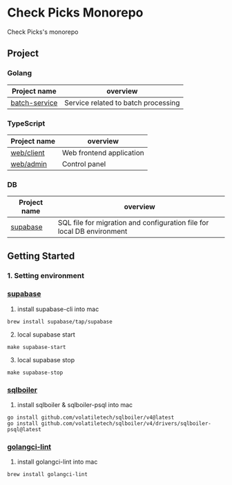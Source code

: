 # Check Picks Monorepo

Check Picks's monorepo

## Project

### Golang

| Project name | overview |
| ---- | ---- |
| [batch-service](https://github.com/YukiOnishi1129/techpicks/tree/main/batch-service) | Service related to batch processing |

### TypeScript

| Project name | overview |
| ---- | ---- |
| [web/client](https://github.com/YukiOnishi1129/techpicks/tree/main/web/client) | Web frontend application |
| [web/admin](https://github.com/YukiOnishi1129/techpicks/tree/main/web/admin) | Control panel |

### DB
| Project name | overview |
| ---- | ---- |
| [supabase](https://github.com/YukiOnishi1129/techpicks/tree/main/supabase) | SQL file for migration and configuration file for local DB environment |

## Getting Started

### 1. Setting environment

### [supabase](https://supabase.com/)

1. install supabase-cli into mac

```
brew install supabase/tap/supabase
```

2. local supabase start

```
make supabase-start
```

3. local supabase stop

```
make supabase-stop
```

### [sqlboiler](https://github.com/volatiletech/sqlboiler)

1. install sqlboiler & sqlboiler-psql into mac

````
go install github.com/volatiletech/sqlboiler/v4@latest
go install github.com/volatiletech/sqlboiler/v4/drivers/sqlboiler-psql@latest
````

### [golangci-lint](https://github.com/golangci/golangci-lint)

 1. install golangci-lint into mac

```
brew install golangci-lint
```
